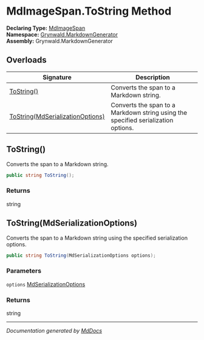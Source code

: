 ﻿<!--  
  <auto-generated>   
    The contents of this file were generated by a tool.  
    Changes to this file may be list if the file is regenerated  
  </auto-generated>   
-->

# MdImageSpan.ToString Method

**Declaring Type:** [MdImageSpan](../index.md)  
**Namespace:** [Grynwald.MarkdownGenerator](../../index.md)  
**Assembly:** Grynwald.MarkdownGenerator

## Overloads

| Signature                                                           | Description                                                                       |
| ------------------------------------------------------------------- | --------------------------------------------------------------------------------- |
| [ToString()](#tostring)                                             | Converts the span to a Markdown string.                                           |
| [ToString(MdSerializationOptions)](#tostringmdserializationoptions) | Converts the span to a Markdown string using the specified serialization options. |

## ToString()

Converts the span to a Markdown string.

```csharp
public string ToString();
```

### Returns

string

## ToString(MdSerializationOptions)

Converts the span to a Markdown string using the specified serialization options.

```csharp
public string ToString(MdSerializationOptions options);
```

### Parameters

`options`  [MdSerializationOptions](../../MdSerializationOptions/index.md)

### Returns

string

___

*Documentation generated by [MdDocs](https://github.com/ap0llo/mddocs)*

